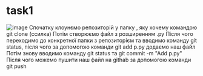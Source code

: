 # task1
![image](https://user-images.githubusercontent.com/79413366/124920169-b918d900-dfff-11eb-9c41-daaf01c941bf.png)
Спочатку клоунємо репозиторій у папку , яку хочему командою git clone (ссилка)
Потім створюємо файл з розширенням .py 
Після чого переходимо до конкретної папки з репозиторієм та вводимо команду git status, після чого за допомогою команди git add p.py додаємо наш файл
Потім знову вводимо команду git status та git commit -m "Add p.py"
Після чого можемо пушити наш файл на githab за допомогою команди git push
